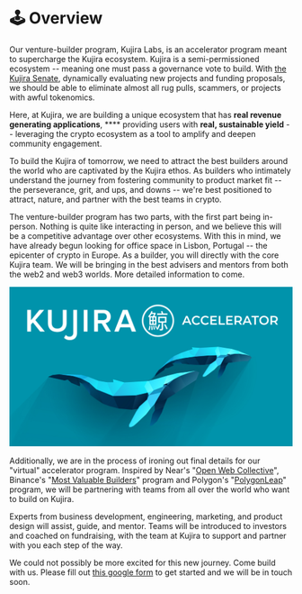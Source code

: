# 🕹 Overview

Our venture-builder program, Kujira Labs, is an accelerator program meant to supercharge the Kujira ecosystem. Kujira is a semi-permissioned ecosystem -- meaning one must pass a governance vote to build. With [the Kujira Senate](../dapps-and-infrastructure/senate.md), dynamically evaluating new projects and funding proposals, we should be able to eliminate almost all rug pulls, scammers, or projects with awful tokenomics.

Here, at Kujira, we are building a unique ecosystem that has **real revenue generating applications**, **** providing users with **real, sustainable yield** -- leveraging the crypto ecosystem as a tool to amplify and deepen community engagement.&#x20;

To build the Kujira of tomorrow, we need to attract the best builders around the world who are captivated by the Kujira ethos. As builders who intimately understand the journey from fostering community to product market fit -- the perseverance, grit, and ups, and downs -- we're best positioned to attract, nature, and partner with the best teams in crypto.&#x20;

The venture-builder program has two parts, with the first part being in-person. Nothing is quite like interacting in person, and we believe this will be a competitive advantage over other ecosystems. With this in mind, we have already begun looking for office space in Lisbon, Portugal -- the epicenter of crypto in Europe. As a builder, you will directly with the core Kujira team. We will be bringing in the best advisers and mentors from both the web2 and web3 worlds. More detailed information to come.&#x20;

![](<../.gitbook/assets/image (2) (1) (1).png>)

Additionally, we are in the process of ironing out final details for our "virtual" accelerator program. Inspired by Near's "[Open Web Collective](https://www.openwebcollective.com)", Binance's "[Most Valuable Builders](https://www.bnbchain.org/en/bsc-mvb-program)" program and Polygon's "[PolygonLeap](https://www.polygonleap2021.com/)" program, we will be partnering with teams from all over the world who want to build on Kujira.

Experts from business development, engineering, marketing, and product design will assist, guide, and mentor. Teams will be introduced to investors and coached on fundraising, with the team at Kujira to support and partner with you each step of the way.&#x20;

We could not possibly be more excited for this new journey. Come build with us. Please fill out [this google form](https://docs.google.com/forms/d/e/1FAIpQLScW9f20rZS96869U1mMJPkjJ59SuAXvUeVeFTYkfuQke7KUMw/viewform) to get started and we will be in touch soon.
